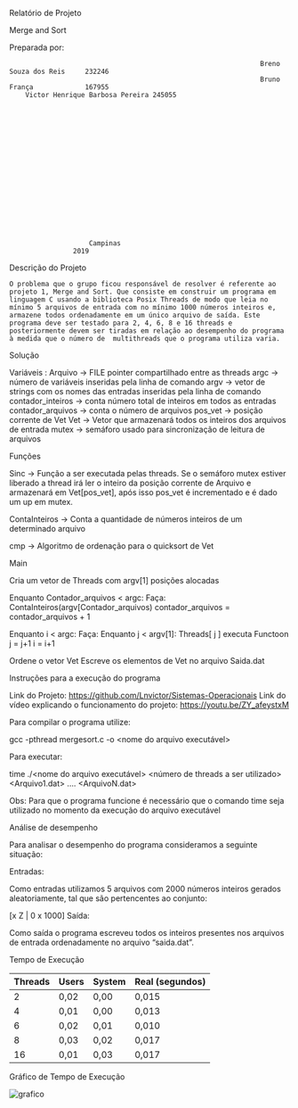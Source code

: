 
Relatório de Projeto



Merge and Sort






Preparada por:
     
                                                                   Breno Souza dos Reis		232246
                                                                   Bruno França				167955
        Victor Henrique Barbosa Pereira	245055
                                                                  

		















				        Campinas
					2019


Descrição do Projeto

	O problema que o grupo ficou responsável de resolver é referente ao projeto 1, Merge and Sort. Que consiste em construir um programa em linguagem C usando a biblioteca Posix Threads de modo que leia no mínimo 5 arquivos de entrada com no mínimo 1000 números inteiros e, armazene todos ordenadamente em um único arquivo de saída. Este programa deve ser testado para 2, 4, 6, 8 e 16 threads e posteriormente devem ser tiradas em relação ao desempenho do programa à medida que o número de  multithreads que o programa utiliza varia.


Solução


Variáveis : 
Arquivo -> FILE pointer compartilhado entre as threads
argc -> número de variáveis inseridas pela linha de comando
argv -> vetor de strings com os nomes das entradas inseridas pela linha de comando
contador_inteiros -> conta número total de inteiros em todos as entradas
contador_arquivos -> conta o número de arquivos
pos_vet -> posição corrente de Vet
Vet ->  Vetor que armazenará todos os inteiros dos arquivos de entrada
mutex -> semáforo usado para sincronização de leitura de arquivos


Funções

Sinc -> Função a ser executada pelas threads. Se o semáforo  mutex estiver liberado a thread irá ler o inteiro da posição corrente de Arquivo e armazenará em Vet[pos_vet], após isso pos_vet é incrementado e é dado um  up em mutex.

ContaInteiros -> Conta a quantidade de números inteiros de um determinado arquivo 

cmp -> Algoritmo de ordenação para o quicksort de Vet





Main

Cria um vetor de Threads com argv[1] posições alocadas

Enquanto Contador_arquivos < argc:
Faça: ContaInteiros(argv[Contador_arquivos)
contador_arquivos = contador_arquivos + 1

Enquanto i < argc:
Faça: 
Enquanto j  <  argv[1]:
Threads[ j ] executa Functoon
j = j+1
i = i+1

Ordene o vetor Vet
Escreve os elementos de Vet no arquivo Saida.dat



Instruções para a execução do programa

Link do Projeto: https://github.com/Lnvictor/Sistemas-Operacionais
Link do vídeo explicando o funcionamento do projeto: https://youtu.be/ZY_afeystxM

Para compilar o programa utilize:

gcc -pthread mergesort.c -o <nome do arquivo executável>

Para executar:

time ./<nome do arquivo executável> <número de threads a ser utilizado> <Arquivo1.dat> …. <ArquivoN.dat> 

Obs: Para que o programa funcione é necessário que o comando time seja utilizado no momento da execução do arquivo executável




Análise de desempenho

Para analisar o desempenho do programa consideramos a seguinte situação:


Entradas:

Como entradas utilizamos 5 arquivos com 2000 números inteiros gerados aleatoriamente, tal que são pertencentes ao conjunto:

[x  Z | 0  x 1000] 
Saída:

Como saída o programa escreveu todos os inteiros presentes nos arquivos de entrada ordenadamente no arquivo “saida.dat”.


Tempo de Execução

Threads | Users | System | Real (segundos)
--------|-------|--------|----------------
2       | 0,02  | 0,00   | 0,015
4       | 0,01  | 0,00   | 0,013
6       | 0,02  | 0,01   | 0,010
8       | 0,03  | 0,02   | 0,017
16      | 0,01  | 0,03   | 0,017

Gráfico de Tempo de Execução

![grafico](https://user-images.githubusercontent.com/47432337/69198438-6f6e3880-0b13-11ea-8c71-dd47daf09b2d.png)
